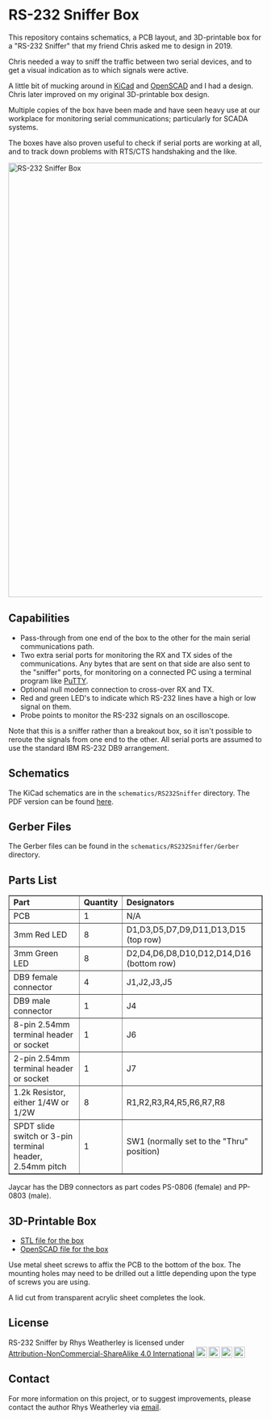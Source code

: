 RS-232 Sniffer Box
==================

This repository contains schematics, a PCB layout, and 3D-printable box
for a "RS-232 Sniffer" that my friend Chris asked me to design in 2019.

Chris needed a way to sniff the traffic between two serial devices,
and to get a visual indication as to which signals were active.

A little bit of mucking around in [KiCad](https://www.kicad.org/) and
[OpenSCAD](https://openscad.org/) and I had a design.  Chris later
improved on my original 3D-printable box design.

Multiple copies of the box have been made and have seen heavy use at
our workplace for monitoring serial communications; particularly for
SCADA systems.

The boxes have also proven useful to check if serial ports are working
at all, and to track down problems with RTS/CTS handshaking and the like.

<img alt="RS-232 Sniffer Box" src="photos/rs232-sniffer.jpg" width="860"/>

## Capabilities

* Pass-through from one end of the box to the other for the main
serial communications path.
* Two extra serial ports for monitoring the RX and TX sides of the
communications.  Any bytes that are sent on that side are also sent
to the "sniffer" ports, for monitoring on a connected PC using a
terminal program like [PuTTY](https://www.putty.org/).
* Optional null modem connection to cross-over RX and TX.
* Red and green LED's to indicate which RS-232 lines have a high or
low signal on them.
* Probe points to monitor the RS-232 signals on an oscilloscope.

Note that this is a sniffer rather than a breakout box, so it isn't
possible to reroute the signals from one end to the other.  All serial
ports are assumed to use the standard IBM RS-232 DB9 arrangement.

## Schematics

The KiCad schematics are in the `schematics/RS232Sniffer` directory.
The PDF version can be found [here](schematics/RS232Sniffer/PDF/RS232Sniffer.pdf).

## Gerber Files

The Gerber files can be found in the `schematics/RS232Sniffer/Gerber` directory.

## Parts List

<table border="1">
<tr><td><b>Part</b></td><td><b>Quantity</b></td><td><b>Designators</b></td></td></tr>
<tr><td>PCB</td><td>1</td><td>N/A</td></tr>
<tr><td>3mm Red LED</td><td>8</td><td>D1,D3,D5,D7,D9,D11,D13,D15 (top row)</td></tr>
<tr><td>3mm Green LED</td><td>8</td><td>D2,D4,D6,D8,D10,D12,D14,D16 (bottom row)</td></tr>
<tr><td>DB9 female connector</td><td>4</td><td>J1,J2,J3,J5</td></tr>
<tr><td>DB9 male connector</td><td>1</td><td>J4</td></tr>
<tr><td>8-pin 2.54mm terminal header or socket</td><td>1</td><td>J6</td></tr>
<tr><td>2-pin 2.54mm terminal header or socket</td><td>1</td><td>J7</td></tr>
<tr><td>1.2k Resistor, either 1/4W or 1/2W</td><td>8</td><td>R1,R2,R3,R4,R5,R6,R7,R8</td></tr>
<tr><td>SPDT slide switch or 3-pin terminal header, 2.54mm pitch</td><td>1</td><td>SW1 (normally set to the "Thru" position)</td></tr>
</table>

Jaycar has the DB9 connectors as part codes PS-0806 (female) and
PP-0803 (male).

## 3D-Printable Box

* [STL file for the box](box/RS232SnifferBox.stl)
* [OpenSCAD file for the box](box/RS232SnifferBox.scad)

Use metal sheet screws to affix the PCB to the bottom of the box.
The mounting holes may need to be drilled out a little depending upon
the type of screws you are using.

A lid cut from transparent acrylic sheet completes the look.

## License

<p xmlns:cc="http://creativecommons.org/ns#" xmlns:dct="http://purl.org/dc/terms/"><span property="dct:title">RS-232 Sniffer</span> by <span property="cc:attributionName">Rhys Weatherley</span> is licensed under <a href="http://creativecommons.org/licenses/by-nc-sa/4.0/?ref=chooser-v1" target="_blank" rel="license noopener noreferrer" style="display:inline-block;">Attribution-NonCommercial-ShareAlike 4.0 International<img style="height:22px!important;margin-left:3px;vertical-align:text-bottom;" src="https://mirrors.creativecommons.org/presskit/icons/cc.svg?ref=chooser-v1"><img style="height:22px!important;margin-left:3px;vertical-align:text-bottom;" src="https://mirrors.creativecommons.org/presskit/icons/by.svg?ref=chooser-v1"><img style="height:22px!important;margin-left:3px;vertical-align:text-bottom;" src="https://mirrors.creativecommons.org/presskit/icons/nc.svg?ref=chooser-v1"><img style="height:22px!important;margin-left:3px;vertical-align:text-bottom;" src="https://mirrors.creativecommons.org/presskit/icons/sa.svg?ref=chooser-v1"></a></p>

## Contact

For more information on this project, or to suggest improvements,
please contact the author Rhys Weatherley via
[email](mailto:rhys.weatherley@gmail.com).
